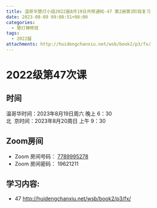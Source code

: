 ```yaml
---
title: 温哥华慧灯小组2022届8月19日共修通知-47 第2册第3阶段复习
date: 2023-08-09 09:08:51+08:00
categories:
  - 慧灯禅修班
tags:
  - 2022届
attachments: http://huidengchanxiu.net/wsb/book2/p3/fx/
---
```

# 2022级第47次课

## 时间

温哥华时间：2023年8月19日周六 晚上 6：30\
北  京时间：2023年8月20周日 上午 9：30

## Zoom房间

* Zoom 房间号码： [7789995278](https://us02web.zoom.us/j/7789995278?pwd=VjZmbWJFY2k2K0E5RVB2cTNIQmhqUT09)
* Zoom 房间密码： 19621211

## 学习内容:

* 47 <http://huidengchanxiu.net/wsb/book2/p3/fx/>[](https://huidengchanxiu.net/docs/book2/12)[](https://huidengchanxiu.net/docs/book2/13/)